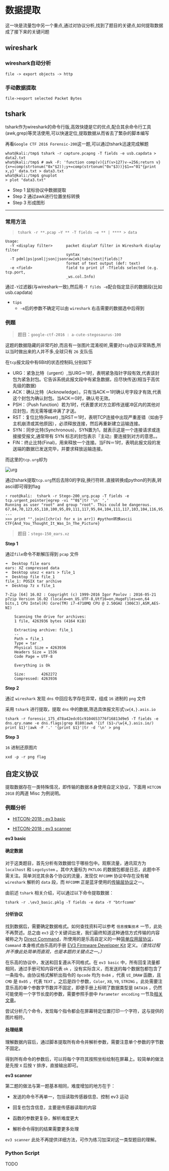 # 数据提取

这一块是流量包中另一个重点,通过对协议分析,找到了题目的关键点,如何提取数据成了接下来的关键问题

## wireshark

### wireshark自动分析

`file -> export objects -> http`

### 手动数据提取

`file->export selected Packet Bytes`


## tshark

tshark作为wireshark的命令行版,高效快捷是它的优点,配合其余命令行工具(awk,grep)等灵活使用,可以快速定位,提取数据从而省去了繁杂的脚本编写

再看`Google CTF 2016 Forensic-200`这一题,可以通过tshark迅速完成解题

```shll
what@kali:/tmp$ tshark -r capture.pcapng -T fields -e usb.capdata > data2.txt
what@kali:/tmp$ # awk -F: 'function comp(v){if(v>127)v-=256;return v}{x+=comp(strtonum("0x"$2));y+=comp(strtonum("0x"$3))}$1=="01"{print x,y}' data.txt > data3.txt
what@kali:/tmp$ gnuplot
> plot "data3.txt"
```

- Step 1 鼠标协议中数据提取
- Step 2 通过awk进行位置坐标转换
- Step 3 形成图形

---

### 常用方法

> `tshark -r **.pcap –Y ** -T fields –e ** | **** > data`

```
Usage:
  -Y <display filter>      packet displaY filter in Wireshark display filter
                           syntax
  -T pdml|ps|psml|json|jsonraw|ek|tabs|text|fields|?
                           format of text output (def: text)
  -e <field>               field to print if -Tfields selected (e.g. tcp.port,
                           _ws.col.Info)
```

通过`-Y`过滤器(与wireshark一致),然后用`-T filds -e`配合指定显示的数据段(比如usb.capdata)

- `tips`
    - `-e`后的参数不确定可以由 `wireshark` 右击需要的数据选中后得到

### 例题

> 题目：`google-ctf-2016 : a-cute-stegosaurus-100`

这题的数据隐藏的非常巧妙,而且有一张图片混淆视听,需要对`tcp`协议非常熟悉,所以当时做出来的人并不多,全球只有 `26` 支队伍

在`tcp`报文段中有6Bit的状态控制码,分别如下

- URG：紧急比特（urgent）,当URG＝1时，表明紧急指针字段有效,代表该封包为紧急封包。它告诉系统此报文段中有紧急数据，应尽快传送(相当于高优先级的数据)
- ACK：确认比特（Acknowledge）。只有当ACK＝1时确认号字段才有效,代表这个封包为确认封包。当ACK＝0时，确认号无效。
- PSH：（Push function）若为1时，代表要求对方立即传送缓冲区内的其他对应封包，而无需等缓冲满了才送。
- RST：复位比特(Reset) ,当RST＝1时，表明TCP连接中出现严重差错（如由于主机崩溃或其他原因），必须释放连接，然后再重新建立运输连接。
- SYN：同步比特(Synchronous)，SYN置为1，就表示这是一个连接请求或连接接受报文,通常带有 SYN 标志的封包表示『主动』要连接到对方的意思。。
- FIN：终止比特(Final)，用来释放一个连接。当FIN＝1时，表明此报文段的发送端的数据已发送完毕，并要求释放运输连接。

而这里的`tcp.urg`却为

![urg](figure/urg.png)

通过tshark提取`tcp.urg`然后去除0的字段,换行符转`,`直接转换成python的列表,转ascii即可得到flag

```
⚡ root@kali:  tshark -r Stego-200_urg.pcap -T fields -e  tcp.urgent_pointer|egrep -vi "^0$"|tr '\n' ','
Running as user "root" and group "root". This could be dangerous.
67,84,70,123,65,110,100,95,89,111,117,95,84,104,111,117,103,104,116,95,73,116,95,87,97,115,95,73,110,95,84,104,101,95,80,105,99,116,117,114,101,125,#
...
>>> print "".join([chr(x) for x in arr]) #python转换ascii
CTF{And_You_Thought_It_Was_In_The_Picture}
```

> 题目：`stego-150_ears.xz`

**Step 1**

通过`file`命令不断解压得到 `pcap` 文件

```shell
➜  Desktop file ears
ears: XZ compressed data
➜  Desktop unxz < ears > file_1
➜  Desktop file file_1
file_1: POSIX tar archive
➜  Desktop 7z x file_1

7-Zip [64] 16.02 : Copyright (c) 1999-2016 Igor Pavlov : 2016-05-21
p7zip Version 16.02 (locale=en_US.UTF-8,Utf16=on,HugeFiles=on,64 bits,1 CPU Intel(R) Core(TM) i7-4710MQ CPU @ 2.50GHz (306C3),ASM,AES-NI)

    Scanning the drive for archives:
    1 file, 4263936 bytes (4164 KiB)

    Extracting archive: file_1
    --
    Path = file_1
    Type = tar
    Physical Size = 4263936
    Headers Size = 1536
    Code Page = UTF-8

    Everything is Ok

    Size:       4262272
    Compressed: 4263936
```

**Step 2**

通过 `wireshark` 发现 `dns` 中回应名字存在异常，组成 `16` 进制的 `png` 文件

采用 `tshark` 进行提取，提取 `dns` 中的数据,筛选具体报文形式`\w{4,}.asis.io`

`tshark -r forensic_175_d78a42edc01c9104653776f16813d9e5 -T fields -e dns.qry.name -e dns.flags|grep 8180|awk '{if ($1~/\w{4,}.asis.io/) print $1}'|awk -F '.' '{print $1}'|tr -d '\n' > png`

**Step 3**

`16` 进制还原图片

`xxd -p -r png flag`


## 自定义协议

提取数据存在一类特殊情况，即传输的数据本身使用自定义协议，下面用 `HITCON 2018` 的两道 Misc 为例说明。

### 例题分析

- [HITCON-2018 : ev3 basic](https://github.com/ctf-wiki/ctf-challenges/tree/master/misc/cap/2018HITCON-ev3-basic)

- [HITCON-2018 : ev3 scanner](https://github.com/ctf-wiki/ctf-challenges/tree/master/misc/cap/2018HITCON-ev3-scanner)

**ev3 basic**

#### 确定数据

对于这类题目，首先分析有效数据位于哪些包中。观察流量，通讯双方为 `localhost` 和 `LegoSystem` 。其中大量标为 `PKTLOG` 的数据包都是日志，此题中不需关注。简单浏览其余各个协议的流量，发现仅 `RFCOMM` 协议中存在没有被 `wireshark` 解析的 `data` 段，而 `RFCOMM` 正是蓝牙使用的[传输层协议](https://en.wikipedia.org/wiki/List_of_Bluetooth_protocols#Radio_frequency_communication_(RFCOMM))之一。

由前述 `tshark` 相关介绍，可以通过以下命令提取数据：

`tshark -r .\ev3_basic.pklg -T fields -e data -Y "btrfcomm"`

#### 分析协议

找到数据后，需要确定数据格式。如何查找资料可以参考 `信息搜集技术` 一节，此处不再赘述。总之由 `ev3` 这个关键词出发，我们最终知道这种通信方式传输的内容被称之为 [Direct Command](http://ev3directcommands.blogspot.com/2016/01/no-title-specified-page-table-border_94.html)，所使用的是乐高自定义的一种[简单应用层协议](https://le-www-live-s.legocdn.com/sc/media/files/ev3-developer-kit/lego%20mindstorms%20ev3%20communication%20developer%20kit-f691e7ad1e0c28a4cfb0835993d76ae3.pdf?la=en-us)，`Command` 本身格式由乐高的手册 [EV3 Firmware Developer Kit](http://www.lego.com/en-gb/mindstorms/downloads) 定义。*（查找过程并不像此处简单而直观，也是本题的关键点之一。）*

在乐高的协议中，发送和回复遵从不同格式。在 `ev3 basic` 中，所有回复流量都相同，通过手册可知内容代表 `ok` ，没有实际含义，而发送的每个数据包都包含了一条指令。由协议格式解析出指令的 `Opcode` 均为 `0x84` ，代表 `UI_DRAW` 函数，且 `CMD` 是 `0x05` ，代表 `TEXT` 。之后是四个参数，`Color`, `X0`, `Y0`, `STRING` 。此处需要注意乐高的单个参数字节数并不固定，即便手册上标明了数据类型是 `DATA16` ，仍然可能使用一个字节长度的参数，需要参照手册中 `Parameter encoding` 一节及[相关文章](http://ev3directcommands.blogspot.com/2016/01/ev3-direct-commands-lesson-02-pre.html)。

尝试分析几个命令，发现每个指令都会在屏幕特定位置打印一个字符，这与提供的图片相符。

#### 处理结果

理解数据内容后，通过脚本提取所有命令并解析参数，需要注意单个参数的字节数不固定。

得到所有命令的参数后，可以将每个字符其按照坐标绘制在屏幕上。较简单的做法是先按 `X` 后按 `Y` 排序，直接输出即可。

**ev3 scanner**

第二题的做法与第一题基本相同，难度增加的地方在于：

- 发送的命令不再单一，包括读取传感器信息、控制 ev3 运动

- 回复也包含信息，主要是传感器读取的内容

- 函数的参数更复杂，解析难度更大

- 解析命令得到的结果需要更多处理

`ev3 scanner` 此处不再提供详细方法，可作为练习加深对这一类型题目的理解。

### Python Script

TODO


